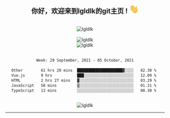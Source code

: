 <div align="center">
<h2> 你好，欢迎来到lgldlk的git主页 ! <img src="https://github.com/lgldlk/lgldlk/blob/main/gifs/Hi.gif" width="30px"></h2>
</div>

<div align="center">
 </br>
 <img src="http://aiitapp.cn:8091/?color=rgba(37,144,118,1)&shadowColor=rgba(12,16,20,1)&fontSize=120&&shadowOffsetX=9&shadowOffsetY=11" height="26px" alt="lgldlk" />
 </br>

   </br>
 <img src="https://github-readme-stats.vercel.app/api?username=lgldlk&show_icons=true&theme=gotham&locale=cn" alt="lgldlk" />
 

</br>

<img  src="http://github-readme-stats.vercel.app/api/top-langs/?username=lgldlk&show_icons=true&theme=gotham&locale=cn&layout=compact" alt="lgldlk"/>  
</br>
</br>

<!--START_SECTION:waka-->
```text
Week: 29 September, 2021 - 05 October, 2021

Other        61 hrs 20 mins  ████████████████████▓░░░░   82.30 % 
Vue.js       9 hrs           ███░░░░░░░░░░░░░░░░░░░░░░   12.09 % 
HTML         2 hrs 27 mins   ▓░░░░░░░░░░░░░░░░░░░░░░░░   03.29 % 
JavaScript   58 mins         ▒░░░░░░░░░░░░░░░░░░░░░░░░   01.31 % 
TypeScript   13 mins         ░░░░░░░░░░░░░░░░░░░░░░░░░   00.30 % 
```
<!--END_SECTION:waka-->

 </br>
  <img src="https://visitor-badge.glitch.me/badge?page_id=lgldlk" alt="lgldlk" />

---

 

